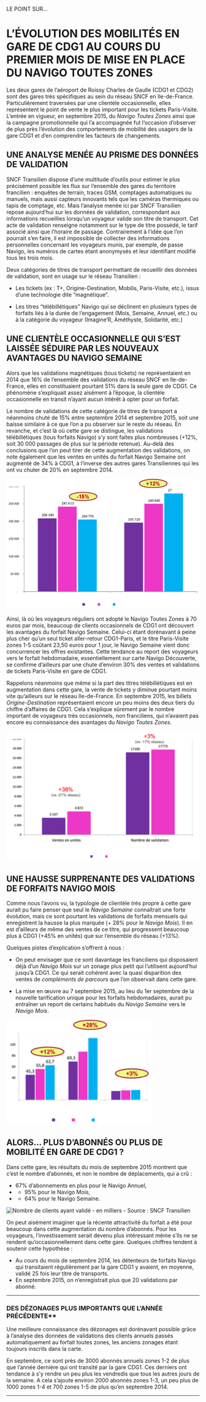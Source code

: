 LE POINT SUR… 
# L’ÉVOLUTION DES MOBILITÉS EN GARE DE CDG1 AU COURS DU PREMIER MOIS DE MISE EN PLACE DU NAVIGO TOUTES ZONES

Les deux gares de l’aéroport de Roissy Charles de Gaulle (CDG1 et CDG2) sont des gares très spécifiques au sein du réseau SNCF en Ile-de-France. Particulièrement traversées par une clientèle occasionnelle, elles représentent le point de vente le plus important pour les tickets Paris-Visite. L’entrée en vigueur, en septembre 2015, du _Navigo Toutes Zones_ ainsi que la campagne promotionnelle qui l’a accompagnée fut l’occasion d’observer de plus près l’évolution des comportements de mobilité des usagers de la gare CDG1 et d’en comprendre les facteurs de changements.

## UNE ANALYSE MENÉE AU PRISME DES DONNÉES DE VALIDATION
SNCF Transilien dispose d’une multitude d’outils pour estimer le plus précisément possible les flux sur l’ensemble des gares du territoire francilien : enquêtes de terrain, traces GSM, comptages automatiques ou manuels, mais aussi capteurs innovants tels que les caméras thermiques ou tapis de comptage, etc. Mais l’analyse menée ici par SNCF Transilien repose aujourd’hui sur les données de validation, correspondant aux informations recueillies lorsqu’un voyageur valide son titre de transport. Cet acte de validation renseigne notamment sur le type de titre possédé, le tarif associé ainsi que l’horaire de passage. Contrairement à l’idée que l’on pourrait s’en faire, il est impossible de collecter des informations personnelles concernant les voyageurs munis, par exemple, de passe Navigo, les numéros de cartes étant anonymysés et leur identifiant modifié tous les trois mois. 

Deux catégories de titres de transport permettant de recueillir des données de validation, sont en usage sur le réseau Transilien : 

- Les tickets (ex : T+, Origine-Destination, Mobilis, Paris-Visite, etc.), issus d’une technologie dite “magnétique”. 

-  Les titres “télébillétiques” Navigo qui se déclinent en plusieurs types de forfaits liés à la durée de l’engagement (Mois, Semaine, Annuel, etc.) ou à la catégorie du voyageur (Imagine’R, Améthyste, Solidarité, etc.)


## UNE CLIENTÈLE OCCASIONNELLE QUI S’EST LAISSÉE SÉDUIRE PAR LES NOUVEAUX AVANTAGES DU NAVIGO SEMAINE
Alors que les validations magnétiques (tous tickets) ne représentaient en 2014 que 16% de l’ensemble des validations du réseau SNCF en Ile-de-France, elles en constituaient pourtant 51% dans la seule gare de CDG1. Ce phénomène s’expliquait assez aisément à l’époque, la clientèle occasionnelle en transit n’ayant aucun intérêt à opter pour un forfait. 

Le nombre de validations de cette catégorie de titres de transport a néanmoins chuté de 15% entre septembre 2014 et septembre 2015, soit une baisse similaire à ce que l’on a pu observer sur le reste du réseau. En revanche, et c’est là où cette gare se distingue, les validations télébillétiques (tous forfaits Navigo) s’y sont faites plus nombreuses (+12%, soit 30 000 passages de plus sur la période retenue). Au-delà des conclusions que l’on peut tirer de cette augmentation des validations, on note également que les ventes en unités du forfait Navigo Semaine ont augmenté de 34% à CDG1, à l’inverse des autres gares Transiliennes qui les ont vu chuter de 20% en septembre 2014. 

![Nombre de validations - Source : SNCF Transilien](art-img1.jpg)

Ainsi, là où les voyageurs réguliers ont adopté le Navigo Toutes Zones à 70 euros par mois, beaucoup de clients occasionnels de CDG1 ont découvert les avantages du forfait Navigo Semaine. Celui-ci étant dorénavant à peine plus cher qu’un seul ticket aller-retour CDG1-Paris, et le titre Paris-Visite zones 1-5 coûtant 23,50 euros pour 1 jour, le Navigo Semaine vient donc concurrencer les offres existantes. Cette tendance au report des voyageurs vers le forfait hebdomadaire, essentiellement sur carte Navigo Découverte, se confirme d’ailleurs par une chute d’environ 30% des ventes et validations de tickets Paris-Visite en gare de CDG1.

Rappelons néanmoins que même si la part des titres télébillétiques est en augmentation dans cette gare, la vente de tickets y diminue pourtant moins vite qu’ailleurs sur le réseau Ile-de-France. En septembre 2015, les billets _Origine-Destination_ représentaient encore un peu moins des deux tiers du chiffre d’affaires de CDG1. Cela s’explique sûrement par le nombre important de voyageurs très occasionnels, non franciliens, qui n’avaient pas encore eu connaissance des avantages du _Navigo Toutes Zones_. 

![Ventes et validations sur le réseau Transilien des Navigos Semaines - Source : SNCF Transilien](art-img2.jpg) 

## UNE HAUSSE SURPRENANTE DES VALIDATIONS DE FORFAITS NAVIGO MOIS
Comme nous l’avons vu, la typologie de clientèle très propre à cette gare aurait pu faire penser que seul le _Navigo Semaine_ connaîtrait une forte évolution, mais ce sont pourtant les validations de forfaits mensuels qui enregistrent la hausse la plus marquée (+ 28% pour le _Navigo Mois_). Il en est d’ailleurs de même des ventes de ce titre, qui progressent beaucoup plus à CDG1 (+45% en unités) que sur l’ensemble du réseau (+13%). 

Quelques pistes d’explication s’offrent à nous : 

- On peut envisager que ce sont davantage les franciliens qui disposaient déjà d’un _Navigo Mois_ sur un zonage plus petit qui l’utilisent aujourd’hui jusqu’à CDG1. Ce qui serait cohérent avec la quasi disparition des ventes de _compléments de parcours_ que l’on observait dans cette gare.

- La mise en œuvre au 7 septembre 2015, au lieu du 1er septembre de la nouvelle tarification unique pour les forfaits hebdomadaires, aurait pu entraîner un report de certains habitués du _Navigo Semaine_ vers le _Navigo Mois_.

![Nombre de validations |en milliers| - Source : SNCF Transilien](art-img3.jpg)

## ALORS… PLUS D’ABONNÉS OU PLUS DE MOBILITÉ EN GARE DE CDG1 ?

Dans cette gare, les résultats du mois de septembre 2015 montrent que c’est le nombre d’abonnés, et non le nombre de déplacements, qui a crû : 

- 67% d’abonnements en plus pour le Navigo Annuel,
- + 95% pour le Navigo Mois,
- + 64% pour le Navigo Semaine.

![Nombre de clients ayant validé - en milliers - Source : SNCF Transilien](art-image4.jpg) 

On peut aisément imaginer que la récente attractivité du forfait a été pour beaucoup dans cette augmentation du nombre d’abonnés. Pour les voyageurs, l’investissement serait devenu plus intéressant même s’ils ne se rendent qu’occasionnellement dans cette gare. Quelques chiffres tendent à soutenir cette hypothèse : 

- Au cours du mois de septembre 2014, les détenteurs de forfaits Navigo qui transitaient régulièrement par la gare CDG1 y avaient, en moyenne, validé 25 fois leur titre de transports.
- En septembre 2015, on n’enregistrait plus que 20 validations par abonné.

----------------------------------------------------------------------------------------------------

### 	DES DÉZONAGES PLUS IMPORTANTS QUE L’ANNÉE PRÉCÉDENTE**

Une meilleure connaissance des dézonages est dorénavant possible grâce à l’analyse des données de validations des clients annuels passés automatiquement au forfait toutes zones, les anciens zonages étant toujours inscrits dans la carte. 

En septembre, ce sont près de 3000 abonnés annuels zones 1-2 de plus que l’année dernière qui ont transité par la gare CDG1. Ces derniers ont tendance à s’y rendre un peu plus les vendredis que tous les autres jours de la semaine. A cela s’ajoute environ 2000 abonnés zones 1-3, un peu plus de 1000 zones 1-4 et 700 zones 1-5 de plus qu’en septembre 2014.

----------------------------------------------------------------------------------------------------
